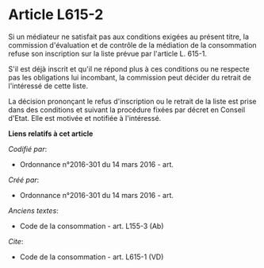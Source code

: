 # Article L615-2

Si un médiateur ne satisfait pas aux conditions exigées au présent titre, la commission d'évaluation et de contrôle de la
médiation de la consommation refuse son inscription sur la liste prévue par l'article L. 615-1. 

S'il est déjà inscrit et qu'il ne répond plus à ces conditions ou ne respecte pas les obligations lui incombant, la
commission peut décider du retrait de l'intéressé de cette liste. 

La décision prononçant le refus d'inscription ou le retrait de la liste est prise dans des conditions et suivant la procédure
fixées par décret en Conseil d'Etat. Elle est motivée et notifiée à l'intéressé.

**Liens relatifs à cet article**

_Codifié par_:

  - Ordonnance n°2016-301 du 14 mars 2016 - art.

_Créé par_:

  - Ordonnance n°2016-301 du 14 mars 2016 - art.

_Anciens textes_:

  - Code de la consommation - art. L155-3 (Ab)

_Cite_:

  - Code de la consommation - art. L615-1 (VD)

